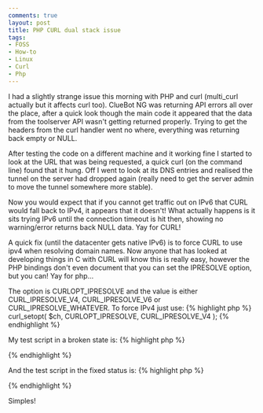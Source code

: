 ```yaml
---
comments: true
layout: post
title: PHP CURL dual stack issue
tags:
- FOSS
- How-to
- Linux
- Curl
- Php
---
```


I had a slightly strange issue this morning with PHP and curl (multi_curl actually but it affects curl too).
ClueBot NG was returning API errors all over the place, after a quick look though the main code it appeared that the data from the toolserver API wasn't getting returned properly. Trying to get the headers from the curl handler went no where, everything was returning back empty or NULL.

After testing the code on a different machine and it working fine I started to look at the URL that was being requested, a quick curl (on the command line) found that it hung. Off I went to look at its DNS entries and realised the tunnel on the server had dropped again (really need to get the server admin to move the tunnel somewhere more stable).

Now you would expect that if you cannot get traffic out on IPv6 that CURL would fall back to IPv4, it appears that it doesn't! What actually happens is it sits trying IPv6 until the connection timeout is hit then, showing no warning/error returns back NULL data. Yay for CURL!

A quick fix (until the datacenter gets native IPv6) is to force CURL to use ipv4 when resolving domain names. Now anyone that has looked at developing things in C with CURL will know this is really easy, however the PHP bindings don't even document that you can set the IPRESOLVE option, but you can! Yay for php...

The option is CURLOPT_IPRESOLVE and the value is either CURL_IPRESOLVE_V4, CURL_IPRESOLVE_V6 or CURL_IPRESOLVE_WHATEVER. To force IPv4 just use:
{% highlight php %}
curl_setopt( $ch, CURLOPT_IPRESOLVE, CURL_IPRESOLVE_V4 );
{% endhighlight %}

My test script in a broken state is:
{% highlight php %}
<?php
 $ch = curl_init();
 curl_setopt( $ch, CURLOPT_USERAGENT, 'ClueBot/2.0' );
 if( isset( $proxyhost ) and isset( $proxyport ) and $proxyport != null and $proxyhost != null ) {
 curl_setopt( $ch, CURLOPT_PROXYTYPE, isset( $proxytype ) ? $proxytype : CURLPROXY_HTTP );
 curl_setopt( $ch, CURLOPT_PROXY, $proxyhost );
 curl_setopt( $ch, CURLOPT_PROXYPORT, $proxyport );
 }
 curl_setopt( $ch, CURLOPT_URL, "http://toolserver.org/~cobi/cb.php?user=124.124.10.106&ns=0&title=Sayala&timestamp=1313668350" );
 curl_setopt( $ch, CURLOPT_FOLLOWLOCATION, 1 );
 curl_setopt( $ch, CURLOPT_MAXREDIRS, 10 );
 curl_setopt( $ch, CURLOPT_HEADER, 1 );
 curl_setopt( $ch, CURLOPT_RETURNTRANSFER, 1 );
 curl_setopt( $ch, CURLOPT_TIMEOUT, 120 );
 curl_setopt( $ch, CURLOPT_CONNECTTIMEOUT, 10 );
 curl_setopt( $ch, CURLOPT_HTTPGET, 1 );
 curl_setopt( $ch, CURLOPT_ENCODING, '' );

var_dump( curl_exec( $ch ) );
?>
{% endhighlight %}

And the test script in the fixed status is:
{% highlight php %}
<?php
 $ch = curl_init();
 curl_setopt( $ch, CURLOPT_USERAGENT, 'ClueBot/2.0' );
 if( isset( $proxyhost ) and isset( $proxyport ) and $proxyport != null and $proxyhost != null ) {
 curl_setopt( $ch, CURLOPT_PROXYTYPE, isset( $proxytype ) ? $proxytype : CURLPROXY_HTTP );
 curl_setopt( $ch, CURLOPT_PROXY, $proxyhost );
 curl_setopt( $ch, CURLOPT_PROXYPORT, $proxyport );
 }
 curl_setopt( $ch, CURLOPT_URL, "http://toolserver.org/~cobi/cb.php?user=124.124.10.106&ns=0&title=Sayala&timestamp=1313668350" );
 curl_setopt( $ch, CURLOPT_FOLLOWLOCATION, 1 );
 curl_setopt( $ch, CURLOPT_MAXREDIRS, 10 );
 curl_setopt( $ch, CURLOPT_HEADER, 1 );
 curl_setopt( $ch, CURLOPT_RETURNTRANSFER, 1 );
 curl_setopt( $ch, CURLOPT_TIMEOUT, 120 );
 curl_setopt( $ch, CURLOPT_CONNECTTIMEOUT, 10 );
 curl_setopt( $ch, CURLOPT_HTTPGET, 1 );
 curl_setopt( $ch, CURLOPT_ENCODING, '' );
 curl_setopt( $ch, CURLOPT_IPRESOLVE, CURL_IPRESOLVE_V4 );

var_dump( curl_exec( $ch ) );
?>
{% endhighlight %}

Simples!
